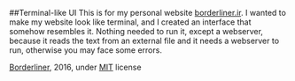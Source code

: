 ##Terminal-like UI
This is for my personal website <a href="http://borderliner.ir">borderliner.ir</a>. I wanted to make my website look like terminal, and I created an interface that somehow resembles it. Nothing needed to run it, except a webserver, because it reads the text from an external file and it needs a webserver to run, otherwise you may face some errors.

<a href="mailto:hajianpour.mr@gmail.com">Borderliner</a>, 2016, under <a href="https://opensource.org/licenses/MIT">MIT</a> license
